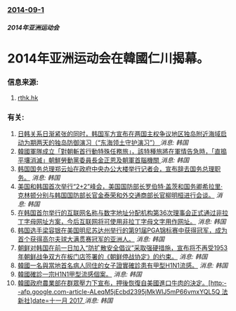### [2014-09-1](/news/2014/09/1/index.md)

##### 2014年亚洲运动会
#  2014年亚洲运动会在韓國仁川揭幕。 




### 信息来源:

1. [rthk.hk](http://rthk.hk/rthk/news/expressnews/20140919/news_20140919_55_1038344.htm)

### 有关:

1. [日韩关系日渐紧张的同时，韩国军方宣布在两国主权争议地区独岛附近海域启动为期两天的独岛防御演习（“东海领土守护演习”） ](/zh/news/2019/08/25/日韩关系日渐紧张的同时-韩国军方宣布在两国主权争议地区独岛附近海域启动为期两天的独岛防御演习-东海领土守护演习.md) _消息: 韩国_
2. [韓國軍隊成立「對朝斬首行動特殊任務旅」，該特種旅將在軍情告急時，「直搗平壤消滅」朝鮮勞動黨委員長金正恩及朝軍首腦機關 ](/zh/news/2017/12/1/韓國軍隊成立-對朝斬首行動特殊任務旅-該特種旅將在軍情告急時-直搗平壤消滅-朝鮮勞動黨委員長金正恩及朝軍首腦機關.md) _消息: 韩国_
3. [ 韩国国务总理郑云灿在政府中央办公大楼举行记者会，宣布辞去国务总理职务。](/zh/news/2010/07/29/韩国国务总理郑云灿在政府中央办公大楼举行记者会-宣布辞去国务总理职务.md) _消息: 韩国_
4. [ 美国和韩国首次举行“2+2”峰会，美国国防部长罗伯特·盖茨和国务卿希拉里·克林顿分别与韩国国防部长官金泰荣和外交通商部长官柳明桓进行会谈。](/zh/news/2010/07/19/美国和韩国首次举行-2-2-峰会-美国国防部长罗伯特-盖茨和国务卿希拉里-克林顿分别与韩国国防部长官金泰荣和外交通商部.md) _消息: 韩国_
5. [ 在韩国首尔举行的互联网名称与数字地址分配机构第36次理事会正式通过非拉丁字母网址方案，今后互联网将可使用非拉丁字母文字用作网址。](/zh/news/2009/10/30/在韩国首尔举行的互联网名称与数字地址分配机构第36次理事会正式通过非拉丁字母网址方案-今后互联网将可使用非拉丁字母文字.md) _消息: 韩国_
6. [ 韩国选手梁容银在美国明尼苏达州举行的第91届PGA锦标赛中获得冠军，成为首个获得高尔夫球大满贯赛冠军的亚洲人。](/zh/news/2009/08/17/韩国选手梁容银在美国明尼苏达州举行的第91届PGA锦标赛中获得冠军-成为首个获得高尔夫球大满贯赛冠军的亚洲人.md) _消息: 韩国_
7. [朝鲜对韩国在前一日加入“防扩散安全倡议”采取强硬措施，宣布将不再受1953年朝鲜战争双方在板门店签署的《朝鲜停战协定》的约束。](/zh/news/2009/05/27/朝鲜对韩国在前一日加入-防扩散安全倡议-采取强硬措施-宣布将不再受1953年朝鲜战争双方在板门店签署的-朝鲜停战协定-的.md) _消息: 韩国_
8. [韓國一名與當地首名病人同住的女子證實確診患有甲型H1N1流感。](/zh/news/2009/05/5/韓國一名與當地首名病人同住的女子證實確診患有甲型H1N1流感.md) _消息: 韩国_
9. [韓國確診一宗H1N1甲型流感個案。](/zh/news/2009/05/2/韓國確診一宗H1N1甲型流感個案.md) _消息: 韩国_
10. [韓國政府農業部在群眾壓力下宣布，押後恢復自美國進口牛肉的決定。[http:--afp.google.com-article-ALeqM5jEcbd2395jMkWIJ5mP66vmxYQL5Q 法新社]date=十一月 2017 ](/zh/news/2008/06/2/韓國政府農業部在群眾壓力下宣布-押後恢復自美國進口牛肉的決定-http-afpgooglecom-articl.md) _消息: 韩国_
